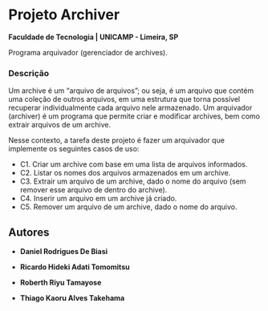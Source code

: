# Projeto Archiver

**Faculdade de Tecnologia | UNICAMP - Limeira, SP**

Programa arquivador (gerenciador de archives).



### Descrição

Um archive é um “arquivo de arquivos”; ou seja, é um arquivo que contém uma coleção de outros
arquivos, em uma estrutura que torna possível recuperar individualmente cada arquivo nele
armazenado. Um arquivador (archiver) é um programa que permite criar e modificar archives, bem
como extrair arquivos de um archive.


Nesse contexto, a tarefa deste projeto é fazer um arquivador que implemente os seguintes casos de
uso:
* C1. Criar um archive com base em uma lista de arquivos informados.
* C2. Listar os nomes dos arquivos armazenados em um archive.
* C3. Extrair um arquivo de um archive, dado o nome do arquivo (sem remover esse arquivo de dentro do archive).
* C4. Inserir um arquivo em um archive já criado.
* C5. Remover um arquivo de um archive, dado o nome do arquivo.



## Autores

* **Daniel Rodrigues De Biasi** 

* **Ricardo Hideki Adati Tomomitsu** 

* **Roberth Riyu Tamayose** 

* **Thiago Kaoru Alves Takehama** 
